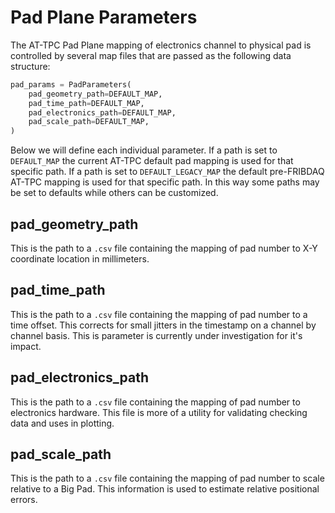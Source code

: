 # Pad Plane Parameters

The AT-TPC Pad Plane mapping of electronics channel to physical pad is controlled by several map files that are passed as the following data structure:

```python
pad_params = PadParameters(
    pad_geometry_path=DEFAULT_MAP,
    pad_time_path=DEFAULT_MAP,
    pad_electronics_path=DEFAULT_MAP,
    pad_scale_path=DEFAULT_MAP,
)
```

Below we will define each individual parameter. If a path is set to `DEFAULT_MAP` the current AT-TPC default pad mapping is used for that specific path. If a path is set to `DEFAULT_LEGACY_MAP` the default pre-FRIBDAQ AT-TPC mapping is used for that specific path. In this way some paths may be set to defaults while others can be customized.

## pad_geometry_path

This is the path to a `.csv` file containing the mapping of pad number to X-Y coordinate location in millimeters. 

## pad_time_path

This is the path to a `.csv` file containing the mapping of pad number to a time offset. This corrects for small jitters in the timestamp on a channel by channel basis. This is parameter is currently under investigation for it's impact.

## pad_electronics_path

This is the path to a `.csv` file containing the mapping of pad number to electronics hardware. This file is more of a utility for validating checking data and uses in plotting.

## pad_scale_path

This is the path to a `.csv` file containing the mapping of pad number to scale relative to a Big Pad. This information is used to estimate relative positional errors.
